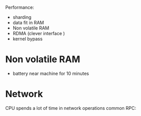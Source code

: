 Performance:
 - sharding
 - data fit in RAM
 - Non volatile RAM
 - RDMA (clever interface )
 - kernel bypass

# Non volatile RAM
- battery near machine for 10 minutes

# Network
CPU spends a lot of time in network operations
common RPC:

